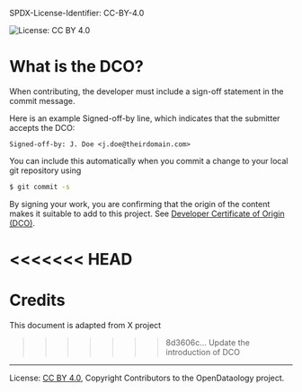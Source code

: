 SPDX-License-Identifier: CC-BY-4.0

![License: CC BY 4.0](https://img.shields.io/badge/License-CC_BY_4.0-lightgrey.svg)
# What is the DCO?

When contributing, the developer must include a sign-off statement in the commit message.

Here is an example Signed-off-by line, which indicates that the submitter accepts the DCO:

```
Signed-off-by: J. Doe <j.doe@theirdomain.com>
```

You can include this automatically when you commit a change
to your local git repository using

```bash
$ git commit -s
```

By signing your work, you are confirming that the origin of the content
makes it suitable to add to this project.  See
[Developer Certificate of Origin (DCO)](https://developercertificate.org/).

<<<<<<< HEAD
=======
# Credits
This document is adapted from X project 

>>>>>>> 8d3606c... Update the introduction of DCO
----
License: [CC BY 4.0](https://creativecommons.org/licenses/by/4.0/),
Copyright Contributors to the OpenDataology project.
